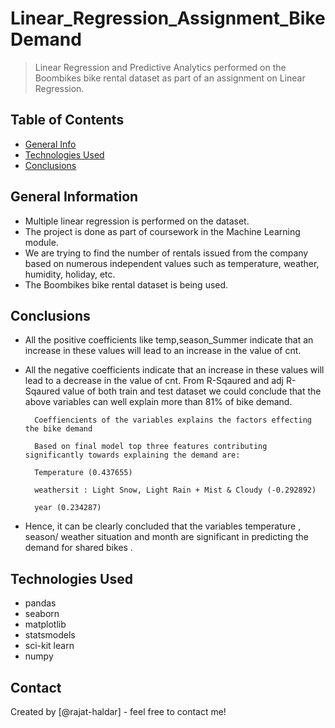 # Linear_Regression_Assignment_BikeDemand
> Linear Regression and Predictive Analytics performed on the Boombikes bike rental dataset as part of an assignment on Linear Regression.


## Table of Contents
* [General Info](#general-information)
* [Technologies Used](#technologies-used)
* [Conclusions](#conclusions)

<!-- You can include any other section that is pertinent to your problem -->

## General Information
- Multiple linear regression is performed on the dataset.
- The project is done as part of coursework in the Machine Learning module. 
- We are trying to find the number of rentals issued from the company based on numerous independent values such as temperature, weather, humidity, holiday, etc. 
- The Boombikes bike rental dataset is being used. 

<!-- You don't have to answer all the questions - just the ones relevant to your project. -->

## Conclusions
- All the positive coefficients like temp,season_Summer indicate that an increase in these values will lead to an increase in the value of cnt.
- All the negative coefficients indicate that an increase in these values will lead to a decrease in the value of cnt.
		From R-Sqaured and adj R-Sqaured value of both train and test dataset we could conclude that the above variables can well explain more than 81% of bike demand.

		Coeffiencients of the variables explains the factors effecting the bike demand

		Based on final model top three features contributing significantly towards explaining the demand are:

		Temperature (0.437655)

		weathersit : Light Snow, Light Rain + Mist & Cloudy (-0.292892)

		year (0.234287)

- Hence, it can be clearly concluded that the variables temperature , season/ weather situation and month are significant in predicting the demand for shared bikes .

<!-- You don't have to answer all the questions - just the ones relevant to your project. -->


## Technologies Used
- pandas
- seaborn
- matplotlib
- statsmodels
- sci-kit learn
- numpy

<!-- As the libraries versions keep on changing, it is recommended to mention the version of library used in this project -->



## Contact
Created by [@rajat-haldar] - feel free to contact me!


<!-- Optional -->
<!-- ## License -->
<!-- This project is open source and available under the [... License](). -->

<!-- You don't have to include all sections - just the one's relevant to your project -->